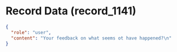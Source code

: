 # Record Data (record_1141)

```json
{
  "role": "user",
  "content": "Your feedback on what seems ot have happened?\n"
}
```
